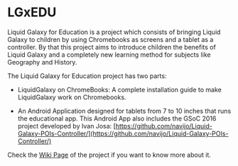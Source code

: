 # LGxEDU


Liquid Galaxy for Education is a project which consists of bringing Liquid Galaxy to children by using Chromebooks as screens and a tablet as a controller. By that this project aims to introduce children the benefits of Liquid Galaxy and a completely new learning method for subjects like Geography and History.

The Liquid Galaxy for Education project has two parts:

- LiquidGalaxy on ChromeBooks: A complete installation guide to make LiquidGalaxy work on Chromebooks.

- An Android Application designed for tablets from 7 to 10 inches that runs the educational app. This Android App also includes the GSoC 2016 project developed by Ivan Josa: [https://github.com/navijo/Liquid-Galaxy-POIs-Controller/](https://github.com/navijo/Liquid-Galaxy-POIs-Controller/)

Check the [Wiki Page](https://github.com/ivancolomer/LGxEDU/wiki) of the project if you want to know more about it.

